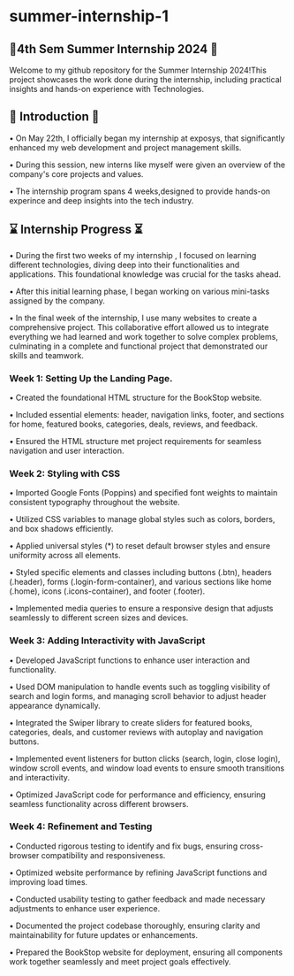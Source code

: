# summer-internship-1

## 🌟4th Sem Summer Internship 2024 🌟
Welcome to my github repository for the Summer Internship 2024!This project showcases the work done during the internship, including practical insights and hands-on experience with Technologies.

## 🚀 Introduction 🚀
• On May 22th, I officially began my internship at exposys, that significantly enhanced my web development and project management skills.

• During this session, new interns like myself were given an overview of the company's core projects and values.

• The internship program spans 4 weeks,designed to provide hands-on experince and deep insights into the tech industry.

## ⌛ Internship Progress ⏳
• During the first two weeks of my internship , I focused on learning different technologies, diving deep into their functionalities and applications. This foundational knowledge was crucial for the tasks ahead.

• After this initial learning phase, I began working on various mini-tasks assigned by the company.

• In the final week of the internship, I use many websites to create a comprehensive project. This collaborative effort allowed us to integrate everything we had learned and work together to solve complex problems, culminating in a complete and functional project that demonstrated our skills and teamwork.

### Week 1: Setting Up the Landing Page.

• Created the foundational HTML structure for the BookStop website.

• Included essential elements: header, navigation links, footer, and sections for home, featured books, categories, deals, reviews, and feedback.

• Ensured the HTML structure met project requirements for seamless navigation and user interaction.

### Week 2: Styling with CSS

• Imported Google Fonts (Poppins) and specified font weights to maintain consistent typography throughout the website.

• Utilized CSS variables to manage global styles such as colors, borders, and box shadows efficiently.

• Applied universal styles (*) to reset default browser styles and ensure uniformity across all elements.

• Styled specific elements and classes including buttons (.btn), headers (.header), forms (.login-form-container), and various sections like home (.home), icons (.icons-container), and footer (.footer).

• Implemented media queries to ensure a responsive design that adjusts seamlessly to different screen sizes and devices.

### Week 3: Adding Interactivity with JavaScript

• Developed JavaScript functions to enhance user interaction and functionality.

• Used DOM manipulation to handle events such as toggling visibility of search and login forms, and managing scroll behavior to adjust header appearance dynamically.

• Integrated the Swiper library to create sliders for featured books, categories, deals, and customer reviews with autoplay and navigation buttons.

• Implemented event listeners for button clicks (search, login, close login), window scroll events, and window load events to ensure smooth transitions and interactivity.

• Optimized JavaScript code for performance and efficiency, ensuring seamless functionality across different browsers.

### Week 4: Refinement and Testing

• Conducted rigorous testing to identify and fix bugs, ensuring cross-browser compatibility and responsiveness.

• Optimized website performance by refining JavaScript functions and improving load times.

• Conducted usability testing to gather feedback and made necessary adjustments to enhance user experience.

• Documented the project codebase thoroughly, ensuring clarity and maintainability for future updates or enhancements.

• Prepared the BookStop website for deployment, ensuring all components work together seamlessly and meet project goals effectively.
